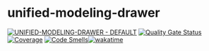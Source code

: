 # unified-modeling-drawer

[![UNIFIED-MODELING-DRAWER - DEFAULT](https://github.com/MGuillaumeF/unified-modeling-drawer/actions/workflows/default.yml/badge.svg?branch=main)](https://github.com/MGuillaumeF/unified-modeling-drawer/actions/workflows/default.yml)
[![Quality Gate Status](https://sonarcloud.io/api/project_badges/measure?project=MGuillaumeF_unified-modeling-drawer&metric=alert_status)](https://sonarcloud.io/summary/new_code?id=MGuillaumeF_unified-modeling-drawer)
[![Coverage](https://sonarcloud.io/api/project_badges/measure?project=MGuillaumeF_unified-modeling-drawer&metric=coverage)](https://sonarcloud.io/summary/new_code?id=MGuillaumeF_unified-modeling-drawer)
[![Code Smells](https://sonarcloud.io/api/project_badges/measure?project=MGuillaumeF_unified-modeling-drawer&metric=code_smells)](https://sonarcloud.io/summary/new_code?id=MGuillaumeF_unified-modeling-drawer)[![wakatime](https://wakatime.com/badge/user/9f76e922-98e1-4ef0-b832-f1f6bb21d4c3/project/d4669180-656c-4f9e-be9b-4a1191973187.svg)](https://wakatime.com/badge/user/9f76e922-98e1-4ef0-b832-f1f6bb21d4c3/project/d4669180-656c-4f9e-be9b-4a1191973187)
